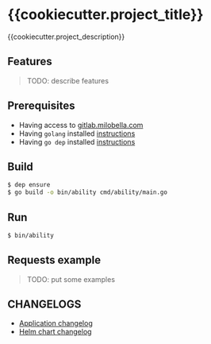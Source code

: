 # {{cookiecutter.project_title}}
{{cookiecutter.project_description}}

## Features
>
> TODO: describe features
>

## Prerequisites

- Having access to [gitlab.milobella.com](https://gitlab.milobella.com/milobella)
- Having ``golang`` installed [instructions](https://golang.org/doc/install)
- Having ``go dep`` installed [instructions](https://golang.github.io/dep/docs/installation.html)

## Build

```bash
$ dep ensure
$ go build -o bin/ability cmd/ability/main.go
```

## Run

```bash
$ bin/ability
```

## Requests example

>
> TODO: put some examples
>

## CHANGELOGS
- [Application changelog](CHANGELOG.md)
- [Helm chart changelog]({{cookiecutter.repository_name}}/helm/ability-cinema/CHANGELOG.md)